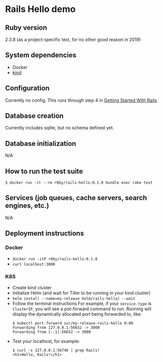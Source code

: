 # Rails Hello demo

## Ruby version
2.3.8 (as a project-specific test, for no other good reason in 2019)

## System dependencies
- Docker
- [kind](https://kind.sigs.k8s.io/)

## Configuration
Currently no config. This runs through step 4 in [Getting Started With Rails](https://guides.rubyonrails.org/getting_started.html).

## Database creation
Currently includes sqlite, but no schema defined yet.

## Database initialization
N/A

## How to run the test suite
```console
$ docker run -it --rm r6by/rails-hello:0.1.0 bundle exec rake test
```

## Services (job queues, cache servers, search engines, etc.)
N/A

## Deployment instructions

### Docker
- `docker run -itP r6by/rails-hello:0.1.0`
- `curl localhost:3000`

### K8S
- Create kind cluster
- Initialize Helm (and wait for Tiller to be running in your kind cluster)
- `helm install --name=my-release helm/rails-hello/ --wait`
- Follow the terminal instructions
    For example, if your `service.type` is `ClusterIP`, you will see a pot-forward command to run. Running will display the dynamically allocated port being forwarded to, like:
    ```console
    $ kubectl port-forward svc/my-release-rails-hello 0:80
    Forwarding from 127.0.0.1:56652 -> 3000
    Forwarding from [::1]:56652 -> 3000
    ```
- Test your localhost, for example:
    ```console
    $ curl -s 127.0.0.1:56746 | grep Rails!
    <h1>Hello, Rails!</h1>
    ```
